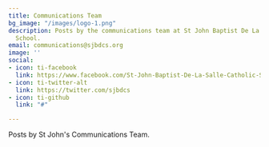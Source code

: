 ```yaml
---
title: Communications Team
bg_image: "/images/logo-1.png"
description: Posts by the communications team at St John Baptist De La Salle Catholic
  School.
email: communications@sjbdcs.org
image: ''
social:
- icon: ti-facebook
  link: https://www.facebook.com/St-John-Baptist-De-La-Salle-Catholic-School-Addis-Ababa-100741619343302
- icon: ti-twitter-alt
  link: https://twitter.com/sjbdcs
- icon: ti-github
  link: "#"

---
```

Posts by St John's Communications Team.
